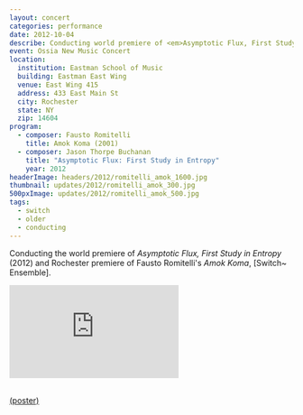 ```yaml
---
layout: concert
categories: performance
date: 2012-10-04
describe: Conducting world premiere of <em>Asymptotic Flux, First Study in Entropy</em> (2012) and Rochester premiere of Fausto Romitelli's <em>Amok Koma</em>, [Switch~ Ensemble].
event: Ossia New Music Concert
location:
  institution: Eastman School of Music
  building: Eastman East Wing
  venue: East Wing 415
  address: 433 East Main St
  city: Rochester
  state: NY
  zip: 14604
program:
  - composer: Fausto Romitelli
    title: Amok Koma (2001)
  - composer: Jason Thorpe Buchanan
    title: "Asymptotic Flux: First Study in Entropy"
    year: 2012
headerImage: headers/2012/romitelli_amok_1600.jpg
thumbnail: updates/2012/romitelli_amok_300.jpg
500pxImage: updates/2012/romitelli_amok_500.jpg
tags:
  - switch
  - older
  - conducting
---
```


Conducting the world premiere of <em>Asymptotic Flux, First Study in Entropy</em> (2012) and Rochester premiere of Fausto Romitelli's <em>Amok Koma</em>, [Switch~ Ensemble].

<section class="score-vid-header module-bg-dark" background-color="#051f4a">
<div class="row full-width" width="100%">
    <div class="col-12 nopadding"><iframe class="embed-responsive-item" height="165vh" src="https://player.vimeo.com/video/123763683" frameborder="0" allowfullscreen></iframe></div><br>
</div></section>


<a href="http://www.jasonthorpebuchanan.com/img/Ossia_october_2012.png">(poster)</a>
